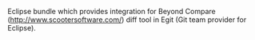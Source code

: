 Eclipse bundle which provides integration for Beyond Compare (http://www.scootersoftware.com/) diff tool in Egit (Git team provider for Eclipse).
